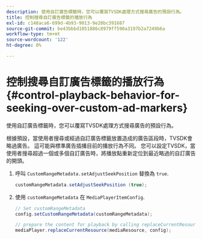 ```yaml
---
description: 使用自訂廣告標籤時，您可以覆寫TVSDK處理方式搜尋廣告的預設行為。
title: 控制搜尋自訂廣告標籤的播放行為
exl-id: c148aca6-699d-4b93-9013-9e20bc391687
source-git-commit: be43bbbd1051886c8979ff590a3197b2a7249b6a
workflow-type: tm+mt
source-wordcount: '122'
ht-degree: 0%

---
```


# 控制搜尋自訂廣告標籤的播放行為 {#control-playback-behavior-for-seeking-over-custom-ad-markers}

使用自訂廣告標籤時，您可以覆寫TVSDK處理方式搜尋廣告的預設行為。

根據預設，當使用者搜尋或經過自訂廣告標籤放置造成的廣告區段時，TVSDK會略過廣告。 這可能與標準廣告插播目前的播放行為不同。 您可以設定TVSDK，當使用者搜尋超過一個或多個自訂廣告時，將播放點重新定位到最近略過的自訂廣告的開頭。

1. 呼叫 `CustomRangeMetadata.setAdjustSeekPosition` 替換為 `true`.

   ```java
   customRangeMetadata.setAdjustSeekPosition (true);
   ```

1. 使用 `customRangeMetadata` 在 `MediaPlayerItemConfig`.

   ```java
   // Set customRangeMetadata 
   config.setCustomRangeMetadata(customRangeMetadata); 
   
   // prepare the content for playback by calling replaceCurrentResource 
   mediaPlayer.replaceCurrentResource(mediaResource, config); 
   ```

